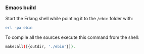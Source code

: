 ### Emacs build
Start the Erlang shell while pointing it to the `/ebin` folder with:
```erlang
erl -pa ebin
```
To compile all the sources execute this command from the shell:
```bash
make:all([{outdir, './ebin'}]).
```
